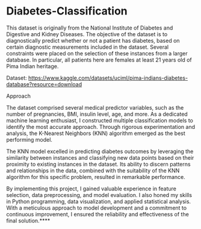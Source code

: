 # Diabetes-Classification

This dataset is originally from the National Institute of Diabetes and Digestive and Kidney Diseases. The objective of the dataset is to diagnostically predict whether or not a patient has diabetes, based on certain diagnostic measurements included in the dataset. Several constraints were placed on the selection of these instances from a larger database. In particular, all patients here are females at least 21 years old of Pima Indian heritage.

Dataset: https://www.kaggle.com/datasets/uciml/pima-indians-diabetes-database?resource=download

Approach

The dataset comprised several medical predictor variables, such as the number of pregnancies, BMI, insulin level, age, and more. As a dedicated machine learning enthusiast, I constructed multiple classification models to identify the most accurate approach. Through rigorous experimentation and analysis, the K-Nearest Neighbors (KNN) algorithm emerged as the best performing model.

The KNN model excelled in predicting diabetes outcomes by leveraging the similarity between instances and classifying new data points based on their proximity to existing instances in the dataset. Its ability to discern patterns and relationships in the data, combined with the suitability of the KNN algorithm for this specific problem, resulted in remarkable performance.

By implementing this project, I gained valuable experience in feature selection, data preprocessing, and model evaluation. I also honed my skills in Python programming, data visualization, and applied statistical analysis. With a meticulous approach to model development and a commitment to continuous improvement, I ensured the reliability and effectiveness of the final solution.****


